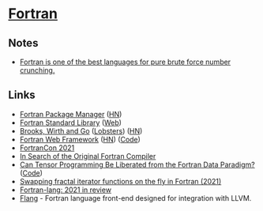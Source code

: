 # [Fortran](https://fortran-lang.org/)

## Notes

- [Fortran is one of the best languages for pure brute force number crunching.](https://twitter.com/Sydonahi/status/1470535771337625601)

## Links

- [Fortran Package Manager](https://github.com/fortran-lang/fpm) ([HN](https://news.ycombinator.com/item?id=26977499))
- [Fortran Standard Library](https://github.com/fortran-lang/stdlib) ([Web](https://stdlib.fortran-lang.org/))
- [Brooks, Wirth and Go](https://www.fredrikholmqvist.com/posts/brooks-wirth-go/) ([Lobsters](https://lobste.rs/s/wx3r8f/brooks_wirth_go)) ([HN](https://news.ycombinator.com/item?id=28365138))
- [Fortran Web Framework](https://fortran.io/) ([HN](https://news.ycombinator.com/item?id=28509333)) ([Code](https://github.com/mapmeld/fortran-machine))
- [FortranCon 2021](https://tcevents.chem.uzh.ch/event/14/contributions/)
- [In Search of the Original Fortran Compiler](http://ed-thelen.org/FortranHistories/1%20Paul%20McJones%20-%20In%20Searchof%20the%20Original%20FORTRAN%20compiler.pdf)
- [Can Tensor Programming Be Liberated from the Fortran Data Paradigm?](https://www.cs.ox.ac.uk/seminars/2418.html) ([Code](https://github.com/conal/talk-2021-can-tensor-programming-be-liberated))
- [Swapping fractal iterator functions on the fly in Fortran (2021)](https://www.jeffirwin.xyz/posts/2021-12-11-a.html)
- [Fortran-lang: 2021 in review](https://fortran-lang.org/newsletter/2021/12/29/Fortran-lang-2021-in-review/)
- [Flang](https://github.com/flang-compiler/flang) - Fortran language front-end designed for integration with LLVM.
